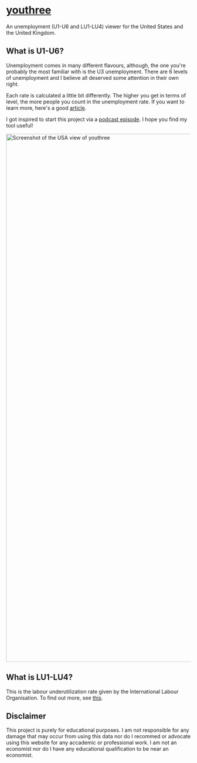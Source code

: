 # <a href="youthree.arjunyadav.net">youthree</a>
An unemployment (U1-U6 and LU1-LU4) viewer for the United States and the United Kingdom.

## What is U1-U6?
Unemployment comes in many different flavours, although, the one you're probably the most familiar with is the U3 unemployment. There are 6 levels of unemployment and I believe all deserved some attention in their own right.

Each rate is calculated a little bit differently. The higher you get in terms of level, the more people you count in the unemployment rate. If you want to learn more, here's a good <a href="https://www.investopedia.com/articles/investing/080415/true-unemployment-rate-u6-vs-u3.asp">article</a>.

I got inspired to start this project via a <a href="https://www.npr.org/2021/07/02/1012771847/are-we-looking-at-the-wrong-jobs-numbers">podcast episode</a>. I hope you find my tool useful!

<img width="1440" alt="Screenshot of the USA view of youthree" src="https://user-images.githubusercontent.com/58625220/128504833-3abec9b2-ccc7-4433-854c-bb8d84bc3574.png">

## What is LU1-LU4?
This is the labour underutilization rate given by the International Labour Organisation. To find out more, see [this](https://www.ilo.org/wcmsp5/groups/public/---dgreports/---stat/documents/publication/wcms_644467.pdf).

## Disclaimer
This project is purely for educational purposes. I am not responsible for any damage that may occur from using this data nor do I recommed or advocate using this website for any accademic or professional work. I am not an economist nor do I have any educational qualification to be near an economist.

